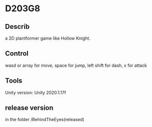 # D203G8
## Describ
a 2D plantformer game like Hollow Knight. 
## Control
wasd or array for move, space for jump, left shift for dash, x for attack
## Tools
Unity version: Unity 2020.1.17f
## release version
in the folder /BehindTheEyes(released)
